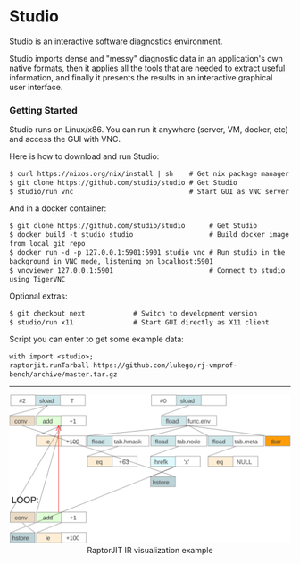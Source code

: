 # Studio

Studio is an interactive software diagnostics environment.

Studio imports dense and "messy" diagnostic data in an application's
own native formats, then it applies all the tools that are needed to
extract useful information, and finally it presents the results in an
interactive graphical user interface.

### Getting Started

Studio runs on Linux/x86. You can run it anywhere (server, VM, docker,
etc) and access the GUI with VNC.

Here is how to download and run Studio:

```shell
$ curl https://nixos.org/nix/install | sh    # Get nix package manager
$ git clone https://github.com/studio/studio # Get Studio
$ studio/run vnc                             # Start GUI as VNC server
```

And in a docker container:

```shell
$ git clone https://github.com/studio/studio      # Get Studio
$ docker build -t studio studio                   # Build docker image from local git repo
$ docker run -d -p 127.0.0.1:5901:5901 studio vnc # Run studio in the background in VNC mode, listening on localhost:5901
$ vncviewer 127.0.0.1:5901                        # Connect to studio using TigerVNC
```

Optional extras:

```shell
$ git checkout next            # Switch to development version
$ studio/run x11               # Start GUI directly as X11 client
```

Script you can enter to get some example data:

```
with import <studio>;
raptorjit.runTarball https://github.com/lukego/rj-vmprof-bench/archive/master.tar.gz
```

----

<p align="center"> <img src="studio.svg" alt="Studio screenshot" width=600> <br/> RaptorJIT IR visualization example </p>


